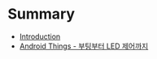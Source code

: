 # Summary

* [Introduction](readme.md)
* [ Android Things - 부팅부터 LED 제어까지](androidthings-controlled.md)

